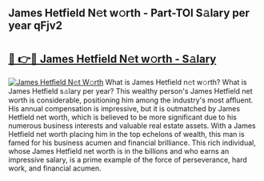 ## James Hetfield N𝚎t w𝚘rth - Part-TOI S𝚊lary per year qFjv2

# <h2><a href="http://gc58xn.nevu.top/?p=James+Hetfield">🔗 👉🔴 James Hetfield N𝚎t w𝚘rth - S𝚊lary</a></h2>

[![James Hetfield N𝚎t W𝚘rth](https://i.imgur.com/Oavwk0R.jpeg)](http://gc58xn.nevu.top/?p=James+Hetfield)
What is James Hetfield n𝚎t w𝚘rth? What is James Hetfield s𝚊lary per year?
This wealthy person's James Hetfield net worth is considerable, positioning him among the industry's most affluent. His annual compensation is impressive, but it is outmatched by James Hetfield net worth, which is believed to be more significant due to his numerous business interests and valuable real estate assets. With a James Hetfield net worth placing him in the top echelons of wealth, this man is famed for his business acumen and financial brilliance. This rich individual, whose James Hetfield net worth is in the billions and who earns an impressive salary, is a prime example of the force of perseverance, hard work, and financial acumen.
